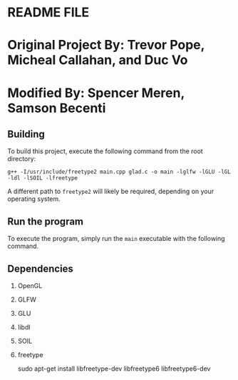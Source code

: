 # README FILE
# Original Project By: Trevor Pope, Micheal Callahan, and Duc Vo
# Modified By: Spencer Meren, Samson Becenti

## Building

To build this project, execute the following command from the root directory:

	g++ -I/usr/include/freetype2 main.cpp glad.c -o main -lglfw -lGLU -lGL -ldl -lSOIL -lfreetype

A different path to `freetype2` will likely be required, depending on your operating system.

## Run the program

To execute the program, simply run the `main` executable with the following command.


## Dependencies

1) OpenGL

2) GLFW

3) GLU

4) libdl

5) SOIL

6) freetype

	sudo apt-get install libfreetype-dev libfreetype6 libfreetype6-dev
